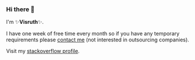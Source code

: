 ### Hi there 👋
I'm ✨**Visruth**✨.

I have one week of free time every month so if you have any temporary requirements please [contact me](https://calendly.com/visruth) (not interested in outsourcing companies).


Visit my [stackoverflow profile](https://stackoverflow.com/users/1516759/visruth).

<!--
Here are some ideas to get you started:

- 🔭 I’m currently working on ...
- 🌱 I’m currently learning ...
- 👯 I’m looking to collaborate on ...
- 🤔 I’m looking for help with ...
- 💬 Ask me about ...
- 📫 How to reach me: ...
- 😄 Pronouns: ...
- ⚡ Fun fact: ...
-->
